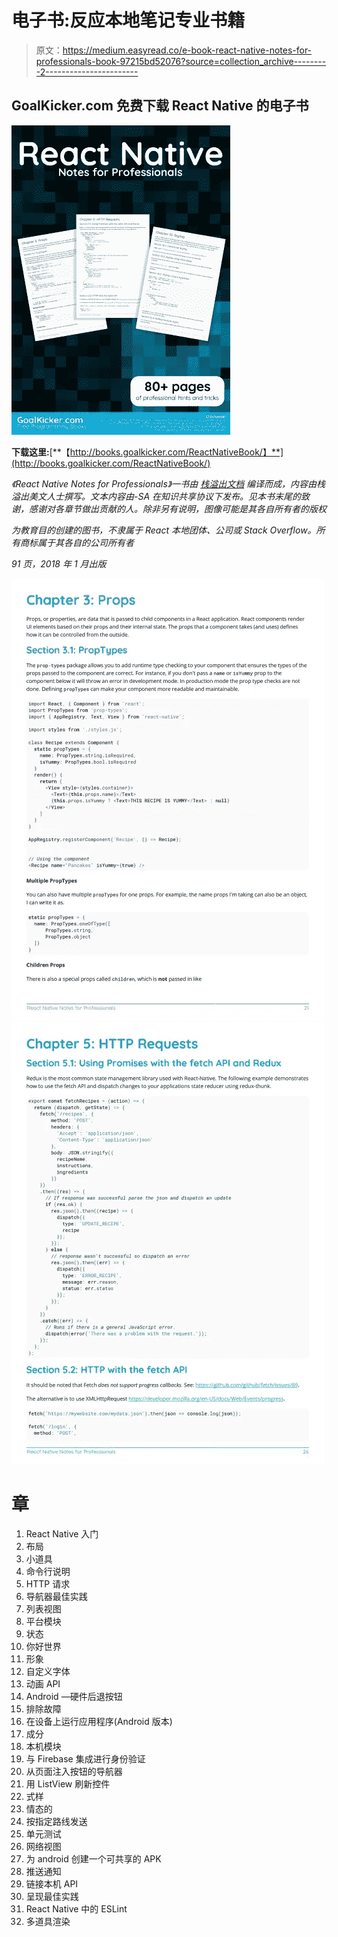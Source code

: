 # 电子书:反应本地笔记专业书籍

> 原文：<https://medium.easyread.co/e-book-react-native-notes-for-professionals-book-97215bd52076?source=collection_archive---------2----------------------->

## GoalKicker.com 免费下载 React Native 的电子书

![](img/8281ecfaae0e6e382aeceb549afd1127.png)

**下载这里:**[**【http://books.goalkicker.com/ReactNativeBook/】**](http://books.goalkicker.com/ReactNativeBook/)

*《React Native Notes for Professionals》一书由* [*栈溢出文档*](https://archive.org/details/documentation-dump.7z) *编译而成，内容由栈溢出美文人士撰写。文本内容由-SA 在知识共享协议下发布。见本书末尾的致谢，感谢对各章节做出贡献的人。除非另有说明，图像可能是其各自所有者的版权*

*为教育目的创建的图书，不隶属于 React 本地团体、公司或 Stack Overflow。所有商标属于其各自的公司所有者*

*91 页，2018 年 1 月出版*

![](img/4636d0135c2b43f7348afaf193edfc7d.png)![](img/bff169fc0ae98f6b062c1604e68e7b84.png)

# 章

1.  React Native 入门
2.  布局
3.  小道具
4.  命令行说明
5.  HTTP 请求
6.  导航器最佳实践
7.  列表视图
8.  平台模块
9.  状态
10.  你好世界
11.  形象
12.  自定义字体
13.  动画 API
14.  Android —硬件后退按钮
15.  排除故障
16.  在设备上运行应用程序(Android 版本)
17.  成分
18.  本机模块
19.  与 Firebase 集成进行身份验证
20.  从页面注入按钮的导航器
21.  用 ListView 刷新控件
22.  式样
23.  情态的
24.  按指定路线发送
25.  单元测试
26.  网络视图
27.  为 android 创建一个可共享的 APK
28.  推送通知
29.  链接本机 API
30.  呈现最佳实践
31.  React Native 中的 ESLint
32.  多道具渲染